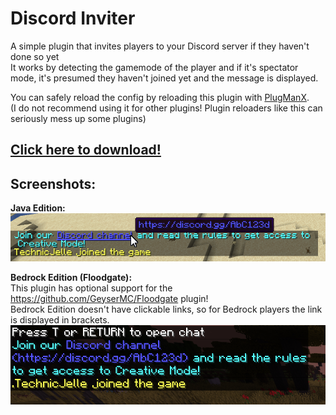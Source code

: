 # Discord Inviter
A simple plugin that invites players to your Discord server if they haven't done so yet\
It works by detecting the gamemode of the player and if it's spectator mode, it's presumed they haven't joined yet and the message is displayed.

You can safely reload the config by reloading this plugin with [PlugManX](https://www.spigotmc.org/resources/plugmanx.88135/).\
(I do not recommend using it for other plugins! Plugin reloaders like this can seriously mess up some plugins)


## [Click here to download!](../../releases/latest)

## Screenshots:

**Java Edition:**\
![Java Edition](/.github/Java%20Edition.png)

**Bedrock Edition (Floodgate):**\
This plugin has optional support for the https://github.com/GeyserMC/Floodgate plugin!\
Bedrock Edition doesn't have clickable links, so for Bedrock players the link is displayed in brackets.\
![Bedrock Edition (Floodgate)](/.github/Bedrock%20Edition%20(Floodgate).png)
